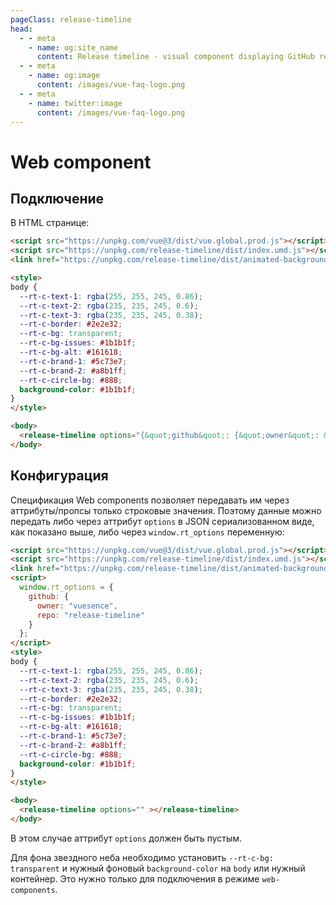 ```yaml
---
pageClass: release-timeline
head:
  - - meta
    - name: og:site_name
      content: Release timeline - visual component displaying GitHub release timeline
  - - meta
    - name: og:image
      content: /images/vue-faq-logo.png
  - - meta
    - name: twitter:image
      content: /images/vue-faq-logo.png
---
```


# Web component

## Подключение

В HTML странице:

```html
<script src="https://unpkg.com/vue@3/dist/vue.global.prod.js"></script>
<script src="https://unpkg.com/release-timeline/dist/index.umd.js"></script>
<link href="https://unpkg.com/release-timeline/dist/animated-background.css" rel="stylesheet" />

<style>
body {
  --rt-c-text-1: rgba(255, 255, 245, 0.86);
  --rt-c-text-2: rgba(235, 235, 245, 0.6);
  --rt-c-text-3: rgba(235, 235, 245, 0.38);
  --rt-c-border: #2e2e32;
  --rt-c-bg: transparent;
  --rt-c-bg-issues: #1b1b1f;
  --rt-c-bg-alt: #161618;
  --rt-c-brand-1: #5c73e7;
  --rt-c-brand-2: #a8b1ff;
  --rt-c-circle-bg: #888;
  background-color: #1b1b1f;
}
</style>

<body>
  <release-timeline options="{&quot;github&quot;: {&quot;owner&quot;: &quot;vuejs&quot;, &quot;repo&quot;: &quot;vite&quot;}}" />
</body>

```

## Конфигурация

Спецификация Web components позволяет передавать им через аттрибуты/пропсы только строковые значения. Поэтому данные можно передать либо через аттрибут `options` в JSON сериализованном виде, как показано выше, либо через `window.rt_options` переменную:

```html
<script src="https://unpkg.com/vue@3/dist/vue.global.prod.js"></script>
<script src="https://unpkg.com/release-timeline/dist/index.umd.js"></script>
<link href="https://unpkg.com/release-timeline/dist/animated-background.css" rel="stylesheet" />
<script>
  window.rt_options = {
    github: {
      owner: "vuesence",
      repo: "release-timeline"
    }
  };
</script>
<style>
body {
  --rt-c-text-1: rgba(255, 255, 245, 0.86);
  --rt-c-text-2: rgba(235, 235, 245, 0.6);
  --rt-c-text-3: rgba(235, 235, 245, 0.38);
  --rt-c-border: #2e2e32;
  --rt-c-bg: transparent;
  --rt-c-bg-issues: #1b1b1f;
  --rt-c-bg-alt: #161618;
  --rt-c-brand-1: #5c73e7;
  --rt-c-brand-2: #a8b1ff;
  --rt-c-circle-bg: #888;
  background-color: #1b1b1f;
}
</style>

<body>
  <release-timeline options="" ></release-timeline>
</body>

```

В этом случае аттрибут `options` должен быть пустым.

Для фона звездного неба необходимо установить `--rt-c-bg: transparent` и нужный фоновый `background-color` на `body` или нужный контейнер. Это нужно только для подключения в режиме `web-components`.
